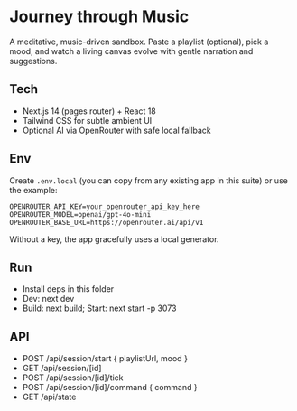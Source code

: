 # Journey through Music

A meditative, music-driven sandbox. Paste a playlist (optional), pick a mood, and watch a living canvas evolve with gentle narration and suggestions.

## Tech
- Next.js 14 (pages router) + React 18
- Tailwind CSS for subtle ambient UI
- Optional AI via OpenRouter with safe local fallback

## Env
Create `.env.local` (you can copy from any existing app in this suite) or use the example:

```
OPENROUTER_API_KEY=your_openrouter_api_key_here
OPENROUTER_MODEL=openai/gpt-4o-mini
OPENROUTER_BASE_URL=https://openrouter.ai/api/v1
```

Without a key, the app gracefully uses a local generator.

## Run
- Install deps in this folder
- Dev: next dev
- Build: next build; Start: next start -p 3073

## API
- POST /api/session/start { playlistUrl, mood }
- GET  /api/session/[id]
- POST /api/session/[id]/tick
- POST /api/session/[id]/command { command }
- GET  /api/state
